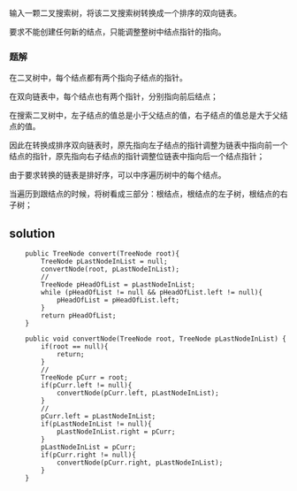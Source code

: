 输入一颗二叉搜索树，将该二叉搜索树转换成一个排序的双向链表。

要求不能创建任何新的结点，只能调整整树中结点指针的指向。


### 题解

在二叉树中，每个结点都有两个指向子结点的指针。

在双向链表中，每个结点也有两个指针，分别指向前后结点；

在搜索二叉树中，左子结点的值总是小于父结点的值，右子结点的值总是大于父结点的值。

因此在转换成排序双向链表时，原先指向左子结点的指针调整为链表中指向前一个结点的指针，原先指向右子结点的指针调整位链表中指向后一个结点指针；

由于要求转换的链表是排好序，可以中序遍历树中的每个结点。

当遍历到跟结点的时候，将树看成三部分：根结点，根结点的左子树，根结点的右子树；

## solution

```
	public TreeNode convert(TreeNode root){
        TreeNode pLastNodeInList = null;
        convertNode(root, pLastNodeInList);
        //
        TreeNode pHeadOfList = pLastNodeInList;
        while (pHeadOfList != null && pHeadOfList.left != null){
            pHeadOfList = pHeadOfList.left;
        }
        return pHeadOfList;
    }

    public void convertNode(TreeNode root, TreeNode pLastNodeInList) {
        if(root == null){
            return;
        }
        //
        TreeNode pCurr = root;
        if(pCurr.left != null){
            convertNode(pCurr.left, pLastNodeInList);
        }
        //
        pCurr.left = pLastNodeInList;
        if(pLastNodeInList != null){
            pLastNodeInList.right = pCurr;
        }
        pLastNodeInList = pCurr;
        if(pCurr.right != null){
            convertNode(pCurr.right, pLastNodeInList);
        }
    }
```